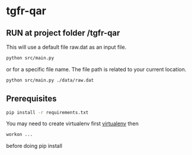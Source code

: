 # tgfr-qar

## RUN at project folder /tgfr-qar

This will use a default file raw.dat as an input file.

```bash
python src/main.py
```

or for a specific file name. The file path is related to your current location.

```bash
python src/main.py ./data/raw.dat
```

## Prerequisites

```bash
pip install -r requirements.txt
```

You may need to create virtualenv first [virtualenv](https://docs.python-guide.org/dev/virtualenvs/) then

```bash
workon ...
```

before doing pip install
